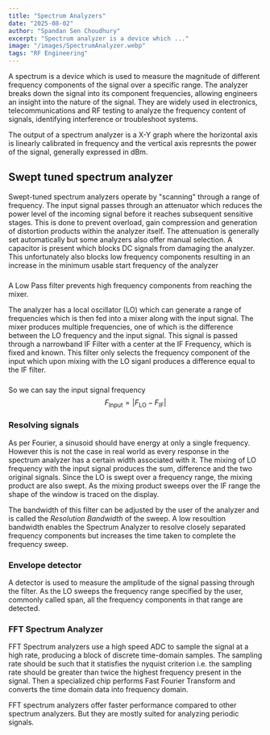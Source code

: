 ```yaml
---
title: "Spectrum Analyzers"
date: "2025-08-02"
author: "Spandan Sen Choudhury"
excerpt: "Spectrum analyzer is a device which ..."
image: "/images/SpectrumAnalyzer.webp"
tags: "RF Engineering"
---
```


A spectrum is a device which is used to measure the magnitude of different frequency components of the signal over a specific range. The analyzer breaks down the signal into its component frequencies, allowing engineers an insight into the nature of the signal. They are widely used in electronics, telecommunications and RF testing to analyze the frequency content of signals, identifying interference or troubleshoot systems.

The output of a spectrum analyzer is a X-Y graph where the horizontal axis is linearly calibrated in frequency and the vertical axis represnts the power of the signal, generally expressed in dBm.

## Swept tuned spectrum analyzer

Swept-tuned spectrum analyzers operate by "scanning" through a range of frequency. The input signal passes through an attenuator  which reduces the power level of the incoming signal before it reaches subsequent sensitive stages. This is done to prevent overload,  gain compression and generation of distortion products within the analyzer itself. The attenuation is generally set automatically but some analyzers also offer manual selection. A capacitor is present which blocks DC signals from damaging the analyzer. This unfortunately also blocks low frequency components resulting in an increase in the minimum usable start frequency of the analyzer

###

A Low Pass filter prevents high frequency components from reaching the mixer.

The analyzer has a local oscillator (LO) which can generate a range of frequencies which is then fed into a mixer along with the input signal. The mixer produces multiple frequencies, one of which is the difference between the LO frequency and the input signal. This signal is passed through a narrowband IF Filter with a center at the IF Frequency, which is fixed and known. This filter only selects the frequency component of the input which upon mixing with the LO siganl produces a difference equal to the IF filter.

###

So we can say the input signal frequency $$F_{\text{Input}} = | F_{\text{LO}} - F_{\text{IF}} |$$

### Resolving signals 

As per Fourier, a sinusoid should have energy at only a single frequency. However this is not the case in real world as every response in the spectrum analyzer has a certain width associated with it. The mixing of LO frequency with the input signal produces the sum, difference and the two original signals.
Since the LO is swept over a frequency range, the mixing product are also swept. As the mixing product sweeps over the IF range the shape of the window is traced on the display.

The bandwidth of this filter can be adjusted by the user of the analyzer and is called the *Resolution Bandwidth* of the sweep. A low resoultion bandwidth enables the Spectrum Analyzer to resolve closely separated frequency components but increases the time taken to complete the frequency sweep.

### Envelope detector

A detector is used to measure the amplitude of the signal passing through the filter. As the LO sweeps the frequency range specified by the user, commonly called span, all the frequency components in that range are detected.



### FFT Spectrum Analyzer

FFT Spectrum analyzers use a high speed ADC to sample the signal at a high rate, producing a block of discrete time-domain samples. The sampling rate should be such that it statisfies the nyquist criterion i.e. the sampling rate should be greater than twice the highest frequency present in the signal. Then a specialized chip performs Fast Fourier Transform and converts the time domain data into frequency domain. 

FFT spectrum analyzers offer faster performance compared to other spectrum analyzers. But they are mostly suited for analyzing periodic signals.


